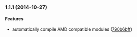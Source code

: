 ### 1.1.1 (2014-10-27)


#### Features

* automatically compile AMD compatible modules ([790b6bff](http://github.com/LightmakerCanada/spine.mobile.git/commit/790b6bfff5e675f8fb5ceedd4a34e3e450cdf423))

